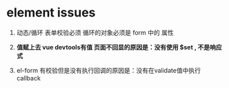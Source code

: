 
# element issues

1. 动态/循环 表单校验必须 循环的对象必须是  form 中的 属性

2. **值赋上去 vue devtools有值 页面不回显的原因是：没有使用 $set , 不是响应式**

3. el-form 有校验但是没有执行回调的原因是：没有在validate值中执行callback